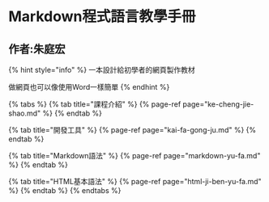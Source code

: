 # Markdown程式語言教學手冊

## 作者:朱庭宏

{% hint style="info" %}
一本設計給初學者的網頁製作教材

做網頁也可以像使用Word一樣簡單
{% endhint %}

{% tabs %}
{% tab title="課程介紹" %}
{% page-ref page="ke-cheng-jie-shao.md" %}
{% endtab %}

{% tab title="開發工具" %}
{% page-ref page="kai-fa-gong-ju.md" %}
{% endtab %}

{% tab title="Markdown語法" %}
{% page-ref page="markdown-yu-fa.md" %}
{% endtab %}

{% tab title="HTML基本語法" %}
{% page-ref page="html-ji-ben-yu-fa.md" %}
{% endtab %}
{% endtabs %}





